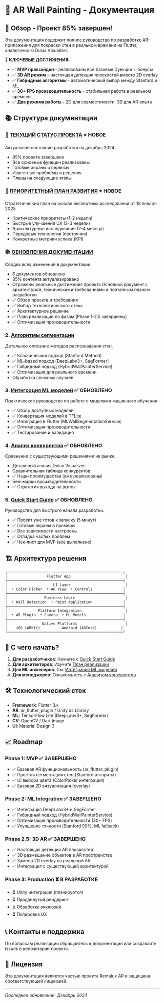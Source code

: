 # 🎨 AR Wall Painting - Документация

## 🎉 Обзор - Проект 85% завершен!

Эта документация содержит полное руководство по разработке AR-приложения для покраски стен в реальном времени на Flutter, аналогичного Dulux Visualizer.

**🚀 КЛЮЧЕВЫЕ ДОСТИЖЕНИЯ:**
- ✅ **MVP превзойден** - реализованы все базовые функции + бонусы
- ✅ **3D AR режим** - настоящая детекция плоскостей вместо 2D overlay  
- ✅ **Гибридные алгоритмы** - автоматический выбор между Stanford и ML
- ✅ **30+ FPS производительность** - стабильная работа в реальном времени
- ✅ **Два режима работы** - 2D для совместимости, 3D для AR опыта

## 📚 Структура документации

### 🎯 [ТЕКУЩИЙ СТАТУС ПРОЕКТА](current_status.md) ⭐ **НОВОЕ**
Актуальное состояние разработки на декабрь 2024.
- 85% проекта завершено
- Все основные функции реализованы
- Готовые экраны и сервисы
- Известные проблемы и решения
- Планы на следующие этапы

### 🎯 [ПРИОРИТЕТНЫЙ ПЛАН РАЗВИТИЯ](priority_action_plan.md) ⭐ **НОВОЕ**
Стратегический план на основе экспертных исследований от 18 января 2025.
- Критические приоритеты (1-2 недели)
- Быстрые улучшения UX (2-3 недели)  
- Архитектурные исследования (2-4 месяца)
- Передовые технологии (постоянно)
- Конкретные метрики успеха (KPI)

### 📚 [ОБНОВЛЕНИЯ ДОКУМЕНТАЦИИ](DOCUMENTATION_UPDATES.md)
Сводка всех изменений в документации.
- 6 документов обновлено
- 85% контента актуализировано
- Отражены реальные достижения проекта
Основной документ с архитектурой, техническими требованиями и поэтапным планом разработки.
- ✅ Обзор проекта и требования
- ✅ Выбор технологического стека  
- ✅ Архитектурное решение
- ✅ План реализации по фазам (Phase 1-2.5 завершены)
- ✅ Оптимизация производительности

### 2. [Алгоритмы сегментации](segmentation_algorithms.md)
Детальное описание методов распознавания стен.
- ✅ Классический подход (Stanford Method)
- ✅ ML-based подход (DeepLabv3+, SegFormer)
- ✅ Гибридный подход (HybridWallPainterService)
- ✅ Оптимизация для реального времени
- Обработка сложных случаев

### 3. [Интеграция ML моделей](ml_models_integration.md) ✅ **ОБНОВЛЕНО**
Практическое руководство по работе с моделями машинного обучения.
- ✅ Обзор доступных моделей
- ✅ Конвертация моделей в TFLite
- ✅ Интеграция в Flutter (MLWallSegmentationService)
- ✅ Оптимизация производительности
- ✅ Тестирование и валидация

### 4. [Анализ конкурентов](competitor_analysis.md) ✅ **ОБНОВЛЕНО**
Сравнение с существующими решениями на рынке.
- Детальный анализ Dulux Visualizer
- Сравнительная таблица конкурентов
- ✅ Наши преимущества (уже реализованы)
- Бенчмарки производительности
- ✅ Стратегия выхода на рынок

### 5. [Quick Start Guide](quick_start_guide.md) ✅ **ОБНОВЛЕНО**
Руководство для быстрого начала разработки.
- ✅ Проект уже готов к запуску (5 минут)
- ✅ Готовые экраны и примеры
- ✅ Все зависимости настроены
- ✅ Отладка частых проблем
- ✅ Чек-лист для MVP (все выполнено)

## 🏗️ Архитектура решения

```
┌─────────────────────────────────────────────────────┐
│                  Flutter App                         │
├─────────────────────────────────────────────────────┤
│                     UI Layer                         │
│  • Color Picker  • AR View  • Controls              │
├─────────────────────────────────────────────────────┤
│                 Business Logic                       │
│  • Wall Detection  • Paint Application              │
├─────────────────────────────────────────────────────┤
│              Platform Integration                    │
│  • AR Plugin  • Camera  • ML Models                 │
├─────────────────────────────────────────────────────┤
│                Native Platforms                      │
│    iOS (ARKit)          Android (ARCore)           │
└─────────────────────────────────────────────────────┘
```

## 🚀 С чего начать?

1. **Для разработчиков**: Начните с [Quick Start Guide](quick_start_guide.md)
2. **Для архитекторов**: Изучите [План реализации](implementation_plan.md)
3. **Для ML инженеров**: См. [Интеграция ML моделей](ml_models_integration.md)
4. **Для менеджеров**: Ознакомьтесь с [Анализом конкурентов](competitor_analysis.md)

## 🛠️ Технологический стек

- **Framework**: Flutter 3.x
- **AR**: ar_flutter_plugin / Unity as Library
- **ML**: TensorFlow Lite (DeepLabv3+, SegFormer)
- **CV**: OpenCV / Dart Image
- **UI**: Material Design 3

## 📈 Roadmap

### Phase 1: MVP ✅ **ЗАВЕРШЕНО**
- ✅ Базовая AR функциональность (ar_flutter_plugin)
- ✅ Простая сегментация стен (Stanford алгоритм)  
- ✅ UI выбора цвета (ColorPicker интеграция)
- ✅ Базовая 2D визуализация (overlay)

### Phase 2: ML Integration ✅ **ЗАВЕРШЕНО**
- ✅ Интеграция DeepLabv3+ и SegFormer
- ✅ Гибридный подход (HybridWallPainterService)
- ✅ Оптимизация производительности (30+ FPS)
- ✅ Улучшение точности (Stanford 90%, ML fallback)

### Phase 2.5: 3D AR ✅ **ЗАВЕРШЕНО**
- ✅ Настоящая детекция AR плоскостей
- ✅ 3D размещение объектов в AR пространстве
- ✅ Замена 2D overlay на реальный AR
- ✅ Интеграция с существующей архитектурой

### Phase 3: Production ⏳ **В РАЗРАБОТКЕ**
- ⏳ Unity интеграция (планируется)
- ⏳ Продвинутый рендеринг
- ⏳ Обработка окклюзий
- ⏳ Полировка UX

## 📞 Контакты и поддержка

По вопросам реализации обращайтесь к документации или создавайте issues в репозитории проекта.

## 📝 Лицензия

Эта документация является частью проекта Remalux AR и защищена соответствующей лицензией.

---

*Последнее обновление: Декабрь 2024* 